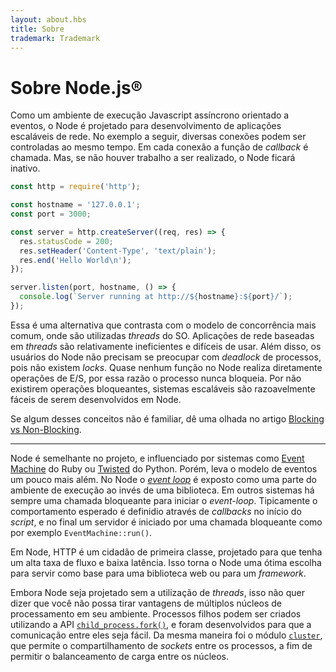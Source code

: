 ```yaml
---
layout: about.hbs
title: Sobre
trademark: Trademark
---
```

# Sobre Node.js&reg;
<!--
As an asynchronous event driven JavaScript runtime, Node is designed to build
scalable network applications. In the following "hello world" example, many
connections can be handled concurrently. Upon each connection the callback is
fired, but if there is no work to be done, Node will sleep.
-->

Como um ambiente de execução Javascript assíncrono orientado a eventos, o Node
é projetado para desenvolvimento de aplicações escaláveis de rede. No exemplo a
seguir, diversas conexões podem ser controladas ao mesmo tempo. Em cada conexão
a função de _callback_ é chamada. Mas, se não houver trabalho a ser realizado,
o Node ficará inativo.

```javascript
const http = require('http');

const hostname = '127.0.0.1';
const port = 3000;

const server = http.createServer((req, res) => {
  res.statusCode = 200;
  res.setHeader('Content-Type', 'text/plain');
  res.end('Hello World\n');
});

server.listen(port, hostname, () => {
  console.log(`Server running at http://${hostname}:${port}/`);
});
```

<!--
This is in contrast to today's more common concurrency model where OS threads
are employed. Thread-based networking is relatively inefficient and very
difficult to use. Furthermore, users of Node are free from worries of
dead-locking the process, since there are no locks. Almost no function in Node
directly performs I/O, so the process never blocks. Because nothing blocks,
scalable systems are very reasonable to develop in Node.

If some of this language is unfamiliar, there is a full article on
[Blocking vs Non-Blocking][].
-->

Essa é uma alternativa que contrasta com o modelo de concorrência mais comum, onde são
utilizadas _threads_ do SO. Aplicações de rede baseadas em _threads_ são relativamente
ineficientes e difíceis de usar. Além disso, os usuários do Node não precisam
se preocupar com _deadlock_ de processos, pois não existem _locks_. Quase nenhum função
no Node realiza diretamente operações de E/S, por essa razão o processo nunca bloqueia.
Por não existirem operações bloqueantes, sistemas escaláveis são razoavelmente fáceis
de serem desenvolvidos em Node.

Se algum desses conceitos não é familiar, dê uma olhada no artigo [Blocking vs Non-Blocking][].

---

<!--
Node is similar in design to, and influenced by, systems like Ruby's
[Event Machine][] or Python's [Twisted][]. Node takes the event model a bit
further. It presents an [event loop][] as a runtime construct instead of as a library.
In other systems there is always a blocking call to start the event-loop.
Typically behavior is defined through callbacks at the beginning of a script
and at the end starts a server through a blocking call like
`EventMachine::run()`. In Node there is no such start-the-event-loop call. Node
simply enters the event loop after executing the input script. Node exits the
event loop when there are no more callbacks to perform. This behavior is like
browser JavaScript — the event loop is hidden from the user.
-->
Node é semelhante no projeto, e influenciado por sistemas como [Event Machine][] do Ruby
ou [Twisted][] do Python. Porém, leva o modelo de eventos um pouco mais além. No Node o _[event loop][]_
é exposto como uma parte do ambiente de execução ao invés de uma biblioteca. Em outros sistemas há
sempre uma chamada bloqueante para iniciar o _event-loop_. Tipicamente o comportamento esperado é
definidio através de _callbacks_ no início do _script_, e no final um servidor é iniciado por uma
chamada bloqueante como por exemplo `EventMachine::run()`.

<!--
HTTP is a first class citizen in Node, designed with streaming and low latency
in mind. This makes Node well suited for the foundation of a web library or
framework.
-->
Em Node, HTTP é um cidadão de primeira classe, projetado para que tenha um alta
taxa de fluxo e baixa latência. Isso torna o Node uma ótima escolha para servir como base para
uma biblioteca web ou para um _framework_.

<!--
Just because Node is designed without threads, doesn't mean you cannot take
advantage of multiple cores in your environment. Child processes can be spawned
by using our [`child_process.fork()`][] API, and are designed to be easy to
communicate with. Built upon that same interface is the [`cluster`][] module,
which allows you to share sockets between processes to enable load balancing
over your cores.
-->
Embora Node seja projetado sem a utilização de _threads_, isso não quer dizer que
você não possa tirar vantagens de múltiplos núcleos de processamento em seu ambiente.
Processos filhos podem ser criados utilizando a API [`child_process.fork()`][], e foram
desenvolvidos para que a comunicação entre eles seja fácil. Da mesma maneira foi o módulo
[`cluster`][], que permite o compartilhamento de _sockets_ entre os processos, a fim de
permitir o balanceamento de carga entre os núcleos.

[Blocking vs Non-Blocking]: https://nodejs.org/en/docs/guides/blocking-vs-non-blocking/
[`child_process.fork()`]: https://nodejs.org/api/child_process.html#child_process_child_process_fork_modulepath_args_options
[`cluster`]: https://nodejs.org/api/cluster.html
[event loop]: https://nodejs.org/en/docs/guides/event-loop-timers-and-nexttick/
[Event Machine]: https://github.com/eventmachine/eventmachine
[Twisted]: http://twistedmatrix.com/
